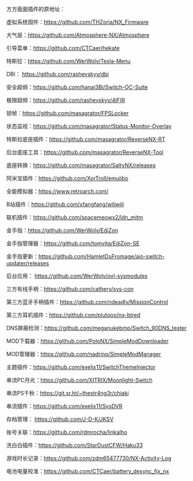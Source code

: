 方方面面插件的原地址：

虚拟系统固件：https://github.com/THZoria/NX_Firmware

大气层：https://github.com/Atmosphere-NX/Atmosphere

引导菜单：https://github.com/CTCaer/hekate

特斯拉：https://github.com/WerWolv/Tesla-Menu

DBI： https://github.com/rashevskyv/dbi

安全超频：https://github.com/hanai3Bi/Switch-OC-Suite

极限超频：https://github.com/rashevskyv/4IFIR

锁帧：https://github.com/masagrator/FPSLocker

状态监视：https://github.com/masagrator/Status-Monitor-Overlay

特斯拉底座插件：https://github.com/masagrator/ReverseNX-RT

后台底座工具：https://github.com/masagrator/ReverseNX-Tool

底座转换：https://github.com/masagrator/SaltyNX/releases

阿米宝插件：https://github.com/XorTroll/emuiibo

全能模拟器：https://www.retroarch.com/

B站插件：https://github.com/xfangfang/wiliwili

联机插件：https://github.com/spacemeowx2/ldn_mitm

金手指：https://github.com/WerWolv/EdiZon

金手指管理器：https://github.com/tomvita/EdiZon-SE

金手指更新：https://github.com/HamletDuFromage/aio-switch-updater/releases

后台应用： https://github.com/WerWolv/ovl-sysmodules

三方有线手柄：https://github.com/cathery/sys-con

第三方蓝牙手柄插件：https://github.com/ndeadly/MissionControl

第三方耳机插件：https://github.com/plutooo/nx-btred

DNS屏蔽检测：https://github.com/meganukebmp/Switch_90DNS_tester

MOD下载器：https://github.com/PoloNX/SimpleModDownloader

MOD管理器：https://github.com/nadrino/SimpleModManager

主题插件：https://github.com/exelix11/SwitchThemeInjector

串流PC月光：https://github.com/XITRIX/Moonlight-Switch

串流PS千秋：https://git.sr.ht/~thestr4ng3r/chiaki

串流插件：https://github.com/exelix11/SysDVR

存档管理： https://github.com/J-D-K/JKSV

账号关联：https://github.com/rdmrocha/linkalho

洗白白插件：https://github.com/StarDustCFW/Haku33

游戏时长记录：https://github.com/zdm65477730/NX-Activity-Log

电池电量校准：https://github.com/CTCaer/battery_desync_fix_nx
